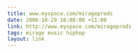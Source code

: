 ```yaml
---
title: www.myspace.com/mirageprods
date: 2006-10-29 16:08:00 +11:00
link: http://www.myspace.com/mirageprods
tags: mirage music hiphop
layout: link
---
```

